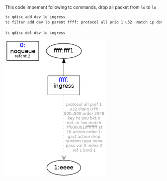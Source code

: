 This code impement following tc commands, drop all packet from `lo` to `lo`


```bash
tc qdisc add dev lo ingress
tc filter add dev lo parent ffff: protocol all prio 1 u32  match ip dst 127.0.0.1/32  flowid 1:1 action drop

tc qdisc del dev lo ingress
```

![tc.png](tc.png)
